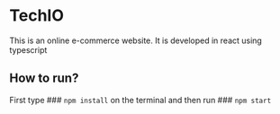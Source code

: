 # TechIO
This is an online e-commerce website. It is developed in react using typescript


## How to run?

First type ### `npm install` on the terminal  and then run ### `npm start`
